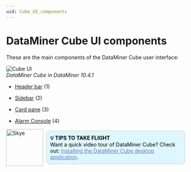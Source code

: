 ```yaml
---
uid: Cube_UI_components
---
```


# DataMiner Cube UI components

These are the main components of the DataMiner Cube user interface:

![Cube UI](~/user-guide/images/Cube_UI.png)<br/>*DataMiner Cube in DataMiner 10.4.1*

- [Header bar](xref:DataMiner_Cube_header_bar) (1)

- [Sidebar](xref:DataMiner_Cube_sidebar) (2)

- [Card pane](xref:DataMiner_Cube_card_pane) (3)

- [Alarm Console](xref:DataMiner_Cube_Alarm_Console) (4)

<div style="display: flex; align-items: center;">
  <img src="~/images/SkyeHP.svg" alt="Skye" style="width: 100px; margin-right: 8px;">
  <div style="border: 1px solid #ccc; border-radius: 10px; padding: 10px; background-color: #DEF7FF; margin-right: 20px; color: #000000;">
    <b>💡 TIPS TO TAKE FLIGHT</b><br>
    Want a quick video tour of DataMiner Cube? Check out: <a href="xref:Installing_the_DataMiner_Cube_desktop_application" style="color: #657AB7;">Installing the DataMiner Cube desktop application</a>.
    </div>
</div>
